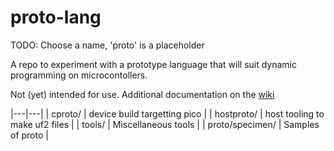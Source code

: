 # proto-lang

TODO: Choose a name, 'proto' is a placeholder

A repo to experiment with a prototype language that will suit dynamic 
programming on microcontollers.

Not (yet) intended for use. Additional documentation on the [wiki][wiki]

[wiki]: https://github.com/jhmcaleely/proto-lang/wiki

|---|---|
| cproto/ | device build targetting pico |
| hostproto/ | host tooling to make uf2 files |
| tools/ | Miscellaneous tools |
| proto/specimen/ | Samples of proto |